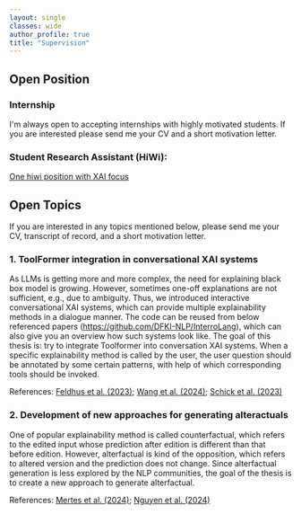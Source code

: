 ```yaml
---
layout: single
classes: wide
author_profile: true
title: "Supervision"
---
```


## Open Position
### Internship
I'm always open to accepting internships with highly motivated students. If you are interested please send me your CV and a short motivation letter.

### Student Research Assistant (HiWi):
[One hiwi position with XAI focus](https://www.linkedin.com/feed/update/urn:li:activity:7234074023708553217/) 

## Open Topics
If you are interested in any topics mentioned below, please send me your CV, transcript of record, and a short motivation letter.

### 1. ToolFormer integration in conversational XAI systems
As LLMs is getting more and more complex, the need for explaining black box model is growing. However, sometimes one-off explanations are not sufficient, e.g., due to ambiguity. Thus, we introduced interactive conversational XAI systems, which can provide multiple explainability methods in a dialogue manner. The code can be reused from below referenced papers (https://github.com/DFKI-NLP/InterroLang), which can also give you an overview how such systems look like. The goal of this thesis is: try to integrate Toolformer into conversation XAI systems. When a specific explainability method is called by the user, the user question should be annotated by some certain patterns, with help of which corresponding tools should be invoked.

References: <a href="https://aclanthology.org/2023.findings-emnlp.359/">Feldhus et al. (2023)</a>; <a href="https://aclanthology.org/2024.hcinlp-1.9/">Wang et al. (2024)</a>; <a href="https://openreview.net/pdf?id=Yacmpz84TH">Schick et al. (2023)</a>

### 2. Development of new approaches for generating alteractuals
One of popular explainability method is called counterfactual, which refers to the edited input whose prediction after edition is different than that before edition. However, alterfactual is kind of the opposition, which refers to altered version and the prediction does not change. Since alterfactual generation is less explored by the NLP communities, the goal of the thesis is to create a new approach to generate alterfactual.

References: <a href="https://arxiv.org/pdf/2405.05295">Mertes et al. (2024)</a>;  <a href="https://www.arxiv.org/pdf/2408.10528">Nguyen et al. (2024)</a>